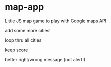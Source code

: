 # map-app
Little JS map game to play with Google maps API







add some more cities!


loop thru all cities

keep score

better right/wrong message (not alert!)


